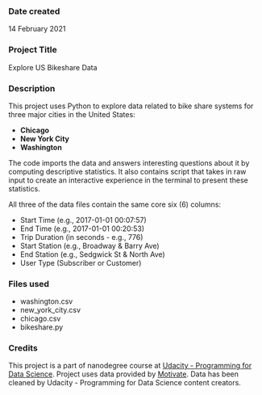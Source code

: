 ### Date created
14 February 2021


### Project Title
Explore US Bikeshare Data


### Description
This project uses Python to explore data related to bike share systems for three major cities in the United States:
- **Chicago**
-  **New York City**
- **Washington**

The code imports the data and answers interesting questions about it by computing descriptive statistics. It also  contains script that takes in raw input to create an interactive experience in the terminal to present these statistics.

All three of the data files contain the same core six (6) columns:

- Start Time (e.g., 2017-01-01 00:07:57)
- End Time (e.g., 2017-01-01 00:20:53)
- Trip Duration (in seconds - e.g., 776)
- Start Station (e.g., Broadway & Barry Ave)
- End Station (e.g., Sedgwick St & North Ave)
- User Type (Subscriber or Customer)

### Files used
- washington.csv
- new_york_city.csv
- chicago.csv
- bikeshare.py

### Credits
This project is a part of nanodegree course at [Udacity - Programming for Data Science](https://www.udacity.com/course/programming-for-data-science-nanodegree--nd104).
Project uses data provided by [Motivate](https://www.motivateco.com/). Data has been cleaned by Udacity - Programming for Data Science content creators.
